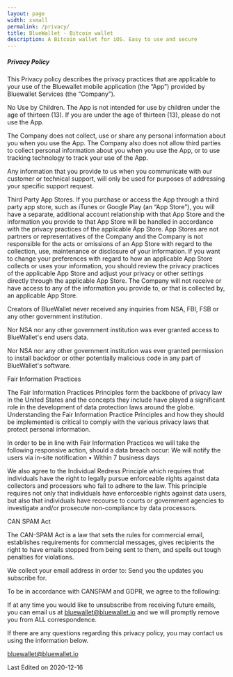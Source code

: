 ```yaml
---
layout: page
width: xsmall
permalink: /privacy/
title: BlueWallet - Bitcoin wallet
description: A Bitcoin wallet for iOS. Easy to use and secure
---
```


##### Privacy Policy

This Privacy policy describes the privacy practices that are applicable to your use of the Bluewallet mobile application (the “App”) provided by Bluewallet Services (the “Company”).

No Use by Children. The App is not intended for use by children under the age of thirteen (13). If you are under the age of thirteen (13), please do not use the App.

The Company does not collect, use or share any personal information about you when you use the App. The Company also does not allow third parties to collect personal information about you when you use the App, or to use tracking technology to track your use of the App.

Any information that you provide to us when you communicate with our customer or technical support, will only be used for purposes of addressing your specific support request.

Third Party App Stores. If you purchase or access the App through a third party app store, such as iTunes or Google Play (an “App Store”), you will have a separate, additional account relationship with that App Store and the information you provide to that App Store will be handled in accordance with the privacy practices of the applicable App Store. App Stores are not partners or representatives of the Company and the Company is not responsible for the acts or omissions of an App Store with regard to the collection, use, maintenance or disclosure of your information. If you want to change your preferences with regard to how an applicable App Store collects or uses your information, you should review the privacy practices of the applicable App Store and adjust your privacy or other settings directly through the applicable App Store. The Company will not receive or have access to any of the information you provide to, or that is collected by, an applicable App Store.

Creators of BlueWallet never received any inquiries from NSA, FBI, FSB or any other government institution.

Nor NSA nor any other government institution was ever granted access to BlueWallet's end users data.

Nor NSA nor any other government institution was ever granted permission to install backdoor or other potentially malicious code in any part of BlueWallet's software.

Fair Information Practices

The Fair Information Practices Principles form the backbone of privacy law in the United States and the concepts they include have played a significant role in the development of data protection laws around the globe. Understanding the Fair Information Practice Principles and how they should be implemented is critical to comply with the various privacy laws that protect personal information.

In order to be in line with Fair Information Practices we will take the following responsive action, should a data breach occur:
We will notify the users via in-site notification
• Within 7 business days

We also agree to the Individual Redress Principle which requires that individuals have the right to legally pursue enforceable rights against data collectors and processors who fail to adhere to the law. This principle requires not only that individuals have enforceable rights against data users, but also that individuals have recourse to courts or government agencies to investigate and/or prosecute non-compliance by data processors.

CAN SPAM Act

The CAN-SPAM Act is a law that sets the rules for commercial email, establishes requirements for commercial messages, gives recipients the right to have emails stopped from being sent to them, and spells out tough penalties for violations.

We collect your email address in order to:
Send you the updates you subscribe for.

To be in accordance with CANSPAM and GDPR, we agree to the following:

If at any time you would like to unsubscribe from receiving future emails, you can email us at bluewallet@bluewallet.io and we will promptly remove you from ALL correspondence.

If there are any questions regarding this privacy policy, you may contact us using the information below.

bluewallet@bluewallet.io

Last Edited on 2020-12-16

